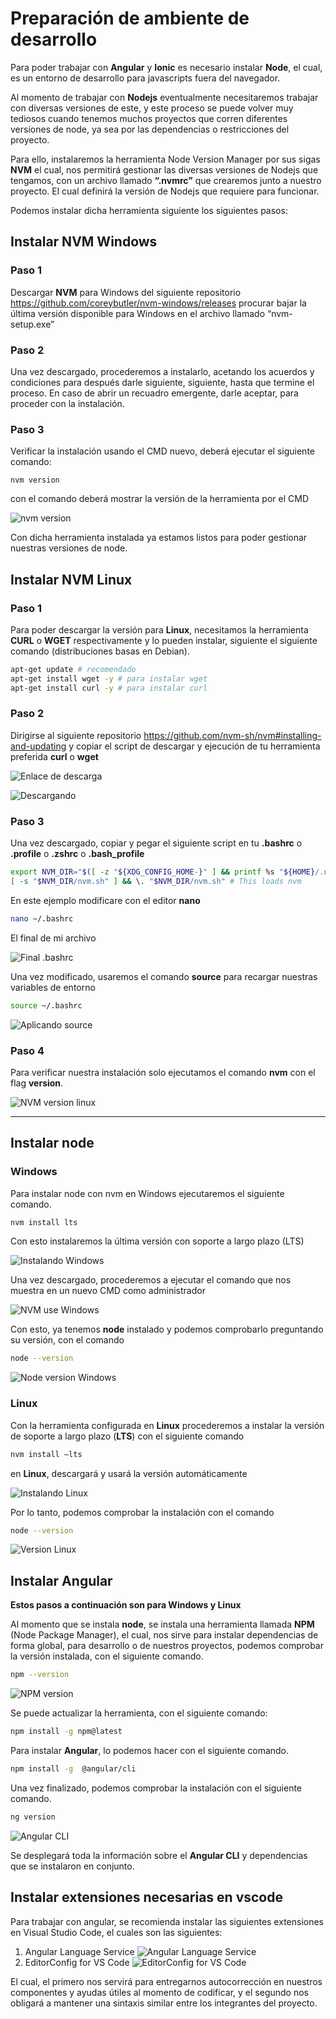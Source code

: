 # Preparación de ambiente de desarrollo
Para poder trabajar con **Angular** y **Ionic** es necesario instalar **Node**, el cual, es un entorno de desarrollo para javascripts fuera del navegador. 

Al momento de trabajar con **Nodejs** eventualmente necesitaremos trabajar con diversas versiones de este, y este proceso se puede volver muy tediosos cuando tenemos muchos proyectos que corren diferentes versiones de node, ya sea por las dependencias o restricciones del proyecto.

Para ello, instalaremos la herramienta Node Version Manager por sus sigas **NVM** el cual, nos permitirá gestionar las diversas versiones de Nodejs que tengamos, con un archivo llamado **“.nvmrc”** que crearemos junto a nuestro proyecto. El cual definirá la versión de Nodejs que requiere para funcionar.

Podemos instalar dicha herramienta siguiente los siguientes pasos:


## Instalar NVM Windows 

### Paso 1

Descargar **NVM** para Windows del siguiente repositorio https://github.com/coreybutler/nvm-windows/releases procurar bajar la última versión disponible para Windows en el archivo llamado “nvm-setup.exe”

### Paso 2

Una vez descargado, procederemos a instalarlo, acetando los acuerdos y condiciones para después darle siguiente, siguiente, hasta que termine el proceso.
En caso de abrir un recuadro emergente, darle aceptar, para proceder con la instalación.

### Paso 3

Verificar la instalación usando el CMD nuevo, deberá ejecutar el siguiente comando:
```CMD
nvm version
```
con el comando deberá mostrar la versión de la herramienta por el CMD

![nvm version](./img/nvm%20version.png)

Con dicha herramienta instalada ya estamos listos para poder gestionar nuestras versiones de node.

## Instalar NVM Linux
### Paso 1
Para poder descargar la versión para **Linux**, necesitamos la herramienta **CURL** o **WGET** respectivamente y lo pueden instalar, siguiente el siguiente comando (distribuciones basas en Debian).
```bash
apt-get update # recomendado
apt-get install wget -y # para instalar wget
apt-get install curl -y # para instalar curl
```

### Paso 2

Dirigirse al siguiente repositorio https://github.com/nvm-sh/nvm#installing-and-updating y copiar el script de descargar y ejecución de tu herramienta preferida **curl** o **wget**

![Enlace de descarga](./img/enlace%20de%20descarga.png)

![Descargando](./img/Descargando.png)

### Paso 3

Una vez descargado, copiar y pegar el siguiente script en tu **.bashrc** o **.profile** o **.zshrc** o **.bash_profile**

```bash
export NVM_DIR="$([ -z "${XDG_CONFIG_HOME-}" ] && printf %s "${HOME}/.nvm" || printf %s "${XDG_CONFIG_HOME}/nvm")"
[ -s "$NVM_DIR/nvm.sh" ] && \. "$NVM_DIR/nvm.sh" # This loads nvm
```
En este ejemplo modificare con el editor **nano**

```bash
nano ~/.bashrc
```
El final de mi archivo

![Final .bashrc](./img/Final%20bashrc.png)

Una vez modificado, usaremos el comando **source** para recargar nuestras variables de entorno

```bash
source ~/.bashrc
```

![Aplicando source](./img/Aplicando%20source.png)

### Paso 4
Para verificar nuestra instalación solo ejecutamos el comando **nvm** con el flag **version**.

![NVM version linux](./img/nvm%20version%20linux.png)

---

## Instalar node

### Windows

Para instalar node con nvm en Windows ejecutaremos el siguiente comando.

```bash
nvm install lts
```

Con esto instalaremos la última versión con soporte a largo plazo (LTS)

![Instalando Windows](./img/instalando%20windows.png)

Una vez descargado, procederemos a ejecutar el comando que nos muestra en un nuevo CMD como administrador

![NVM use Windows](./img/nvm%20use%20windows.png)

Con esto, ya tenemos **node** instalado y podemos comprobarlo preguntando su versión, con el comando 
```bash
node --version
```
![Node version Windows](./img/node%20version%20windows.png)

### Linux

Con la herramienta configurada en **Linux** procederemos a instalar la versión de soporte a largo plazo (**LTS**) con el siguiente comando

```bash
nvm install –lts
```
en **Linux**, descargará y usará la versión automáticamente

![Instalando Linux](./img/instalando%20linux.png)

Por lo tanto, podemos comprobar la instalación con el comando

```bash
node --version
```
![Version Linux](./img/node%20version%20linux.png)

## Instalar Angular

**Estos pasos a continuación son para Windows y Linux**

Al momento que se instala **node**, se instala una herramienta llamada **NPM** (Node Package Manager), el cual, nos sirve para instalar dependencias de forma global, para desarrollo o de nuestros proyectos, podemos comprobar la versión instalada, con el siguiente comando.

```bash
npm --version
```
![NPM version](./img/npm%20version.png)

Se puede actualizar la herramienta, con el siguiente comando:

```bash
npm install -g npm@latest
```

Para instalar **Angular**, lo podemos hacer con el siguiente comando.

```bash
npm install -g  @angular/cli
```

Una vez finalizado, podemos comprobar la instalación con el siguiente comando.

```bash
ng version
```
![Angular CLI](./img/Angular%20CLI.png)

Se desplegará toda la información sobre el **Angular CLI** y dependencias que se instalaron en conjunto.

## Instalar extensiones necesarias en vscode

Para trabajar con angular, se recomienda instalar las siguientes extensiones en Visual Studio Code, el cuales son las siguientes:

1. Angular Language Service
   ![Angular Language Service](./img/ALS.png)
2. EditorConfig for VS Code
   ![EditorConfig for VS Code](./img/ECFVSCODE.png)
   
El cual, el primero nos servirá para entregarnos autocorrección en nuestros componentes y ayudas útiles al momento de codificar, y el segundo nos obligará a mantener una sintaxis similar entre los integrantes del proyecto.
